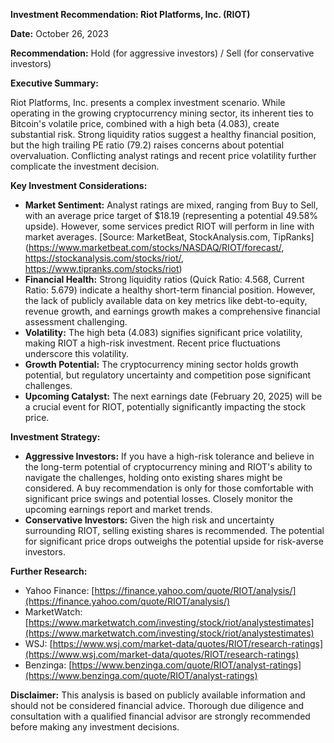 **Investment Recommendation: Riot Platforms, Inc. (RIOT)**

**Date:** October 26, 2023

**Recommendation:** Hold (for aggressive investors) / Sell (for conservative investors)

**Executive Summary:**

Riot Platforms, Inc. presents a complex investment scenario. While operating in the growing cryptocurrency mining sector, its inherent ties to Bitcoin's volatile price, combined with a high beta (4.083), create substantial risk.  Strong liquidity ratios suggest a healthy financial position, but the high trailing PE ratio (79.2) raises concerns about potential overvaluation. Conflicting analyst ratings and recent price volatility further complicate the investment decision.

**Key Investment Considerations:**

* **Market Sentiment:** Analyst ratings are mixed, ranging from Buy to Sell, with an average price target of $18.19 (representing a potential 49.58% upside). However, some services predict RIOT will perform in line with market averages.  [Source:  MarketBeat, StockAnalysis.com, TipRanks] (https://www.marketbeat.com/stocks/NASDAQ/RIOT/forecast/, https://stockanalysis.com/stocks/riot/, https://www.tipranks.com/stocks/riot)
* **Financial Health:** Strong liquidity ratios (Quick Ratio: 4.568, Current Ratio: 5.679) indicate a healthy short-term financial position. However, the lack of publicly available data on key metrics like debt-to-equity, revenue growth, and earnings growth makes a comprehensive financial assessment challenging.
* **Volatility:** The high beta (4.083) signifies significant price volatility, making RIOT a high-risk investment.  Recent price fluctuations underscore this volatility.
* **Growth Potential:** The cryptocurrency mining sector holds growth potential, but regulatory uncertainty and competition pose significant challenges.
* **Upcoming Catalyst:** The next earnings date (February 20, 2025) will be a crucial event for RIOT, potentially significantly impacting the stock price.

**Investment Strategy:**

* **Aggressive Investors:** If you have a high-risk tolerance and believe in the long-term potential of cryptocurrency mining and RIOT's ability to navigate the challenges, holding onto existing shares might be considered.  A buy recommendation is only for those comfortable with significant price swings and potential losses.  Closely monitor the upcoming earnings report and market trends.
* **Conservative Investors:** Given the high risk and uncertainty surrounding RIOT, selling existing shares is recommended.  The potential for significant price drops outweighs the potential upside for risk-averse investors.

**Further Research:**

* Yahoo Finance: [https://finance.yahoo.com/quote/RIOT/analysis/](https://finance.yahoo.com/quote/RIOT/analysis/)
* MarketWatch: [https://www.marketwatch.com/investing/stock/riot/analystestimates](https://www.marketwatch.com/investing/stock/riot/analystestimates)
* WSJ: [https://www.wsj.com/market-data/quotes/RIOT/research-ratings](https://www.wsj.com/market-data/quotes/RIOT/research-ratings)
* Benzinga: [https://www.benzinga.com/quote/RIOT/analyst-ratings](https://www.benzinga.com/quote/RIOT/analyst-ratings)


**Disclaimer:** This analysis is based on publicly available information and should not be considered financial advice.  Thorough due diligence and consultation with a qualified financial advisor are strongly recommended before making any investment decisions.